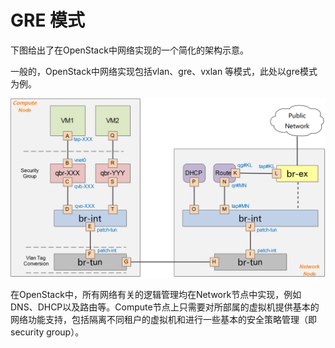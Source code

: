 # GRE 模式
下图给出了在OpenStack中网络实现的一个简化的架构示意。

一般的，OpenStack中网络实现包括vlan、gre、vxlan 等模式，此处以gre模式为例。

![网络基本架构](../_images/basic_arch_gre.png)

在OpenStack中，所有网络有关的逻辑管理均在Network节点中实现，例如DNS、DHCP以及路由等。Compute节点上只需要对所部属的虚拟机提供基本的网络功能支持，包括隔离不同租户的虚拟机和进行一些基本的安全策略管理（即security group）。
